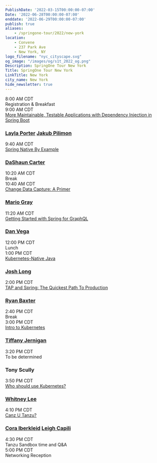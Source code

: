 ```yaml
---
PublishDate: '2022-03-15T00:00:00-07:00'
Date: '2022-06-28T00:00:00-07:00'
enddate: '2022-06-29T00:00:00-07:00'
publish: true
aliases:
    - /springone-tour/2022/new-york
location:
    - Convene
    - 237 Park Ave
    - New York, NY
logo_filename: "nyc_cityscape.svg"
og_image: "/images/og/s1t_2022_og.png"
Description: SpringOne Tour New York
Title: SpringOne Tour New York
LinkTitle: New York
city_name: New York
hide_newsletter: true
---
```


<div id="day-1-agenda" class="agenda p-lg-5 p-3">
    <div class="row py-3 border-bottom flex-nowrap">
        <div class="time col-4 pl-0 h4">8:00 AM CDT</div>
        <div class="talk-title col-5 h4">Registration & Breakfast</div>
        <div class="col-sm-1 col-0 px-0 px-0"></div>
        <div class="name col-3"></div>
    </div>
    <div class="row py-3 border-bottom flex-nowrap">
        <div class="time col-4 pl-0 h4">9:00 AM CDT</div>
        <div class="talk-title col-5 h4">
            <a class="lightbox" href="#dependency-injection">More Maintainable, Testable Applications with Dependency
                Injection in Spring Boot</a>
        </div>
        <div class="name col-3">
            <h3 class="h4 py-0">
                <a class="lightbox" href="#layla-porter">Layla Porter</a>
                <a class="lightbox" href="#jakub-pilimon">Jakub Pilimon</a>
            </h3>
        </div>
    </div>
    <div class="row py-3 border-bottom flex-nowrap">
        <div class="time col-4 pl-0 h4">9:40 AM CDT</div>
        <div class="talk-title col-5 h4">
            <a class="lightbox" href="#spring-native">Spring Native By Example</a>
        </div>
        <div class="name col-3">
            <h3 class="h4 py-0">
                <a class="lightbox" href="#dashaun-carter">DaShaun Carter</a>
            </h3>
        </div>
    </div>
    <div class="row py-3 border-bottom flex-nowrap">
        <div class="time col-4 pl-0 h4">10:20 AM CDT</div>
        <div class="talk-title col-5 h4">Break</div>
        <div class="col-sm-1 col-0 px-0 px-0"></div>
        <div class="name col-3"></div>
    </div>
    <div class="row py-3 border-bottom flex-nowrap">
        <div class="time col-4 pl-0 h4">10:40 AM CDT</div>
        <div class="talk-title col-5 h4">
            <a class="lightbox" href="#change-data-capture">Change Data Capture: A Primer</a>
        </div>
        <div class="name col-3">
            <h3 class="h4 py-0">
                <a class="lightbox" href="#mario-gray">Mario Gray</a>
            </h3>
        </div>
    </div>
    <div class="row py-3 border-bottom flex-nowrap">
        <div class="time col-4 pl-0 h4">11:20 AM CDT</div>
        <div class="talk-title col-5 h4">
            <a class="lightbox" href="#graphql">Getting Started with Spring for GraphQL</a>
        </div>
        <div class="name col-3">
            <h3 class="h4 py-0">
                <a class="lightbox" href="#dan-vega">Dan Vega</a>
            </h3>
        </div>
    </div>
    <div class="row py-3 border-bottom flex-nowrap">
        <div class="time col-4 pl-0 h4">12:00 PM CDT</div>
        <div class="talk-title col-5 h4">Lunch</div>
        <div class="col-sm-1 col-0 px-0 px-0"></div>
        <div class="name col-3"></div>
    </div>
    <div class="row py-3 border-bottom flex-nowrap">
        <div class="time col-4 pl-0 h4">1:00 PM CDT</div>
        <div class="talk-title col-5 h4">
            <a class="lightbox" href="#k8s-native-java">Kubernetes-Native Java</a>
        </div>
        <div class="name col-3">
            <h3 class="h4 py-0">
                <a class="lightbox" href="#josh-long">Josh Long</a>
            </h3>
        </div>
    </div>
    <div class="row py-3 border-bottom flex-nowrap">
        <div class="time col-4 pl-0 h4">2:00 PM CDT</div>
        <div class="talk-title col-5 h4">
            <a class="lightbox" href="#tap">TAP and Spring: The Quickest Path To Production</a>
        </div>
        <div class="name col-3">
            <h3 class="h4 py-0">
                <a class="lightbox" href="#ryan-baxter">Ryan Baxter</a>
            </h3>
        </div>
    </div>
    <div class="row py-3 border-bottom flex-nowrap">
        <div class="time col-4 pl-0 h4">2:40 PM CDT</div>
        <div class="talk-title col-5 h4">Break</div>
        <div class="col-sm-1 col-0 px-0 px-0"></div>
        <div class="name col-3"></div>
    </div>
    <div class="row py-3 border-bottom flex-nowrap">
        <div class="time col-4 pl-0 h4">3:00 PM CDT</div>
        <div class="talk-title col-5 h4">
            <a class="lightbox" href="#k8s-intro">Intro to Kubernetes</a>
        </div>
        <div class="name col-3">
            <h3 class="h4 py-0">
                <a class="lightbox" href="#tiffany-jernigan">Tiffany Jernigan</a>
            </h3>
        </div>
    </div>
    <div class="row py-3 border-bottom flex-nowrap">
        <div class="time col-4 pl-0 h4">3:20 PM CDT</div>
        <div class="talk-title col-5 h4">To be determined</div>
        <div class="name col-3">
            <h3 class="h4 py-0">Tony Scully</h3>
        </div>
    </div>
    <div class="row py-3 border-bottom flex-nowrap">
        <div class="time col-4 pl-0 h4">3:50 PM CDT</div>
        <div class="talk-title col-5 h4">
            <a class="lightbox" href="#who-should-use-k8s">Who should use Kubernetes?</a>
        </div>
        <div class="name col-3">
            <h3 class="h4 py-0">
                <a class="lightbox" href="#whitney-lee">Whitney Lee</a>
            </h3>
        </div>
    </div>
    <div class="row py-3 border-bottom flex-nowrap">
        <div class="time col-4 pl-0 h4">4:10 PM CDT</div>
        <div class="talk-title col-5 h4">
            <a class="lightbox" href="#canz-u-tanzu">Canz U Tanzu?</a>
        </div>
        <div class="name col-3">
            <h3 class="h4 py-0">
                <a class="lightbox" href="#cora-iberkleid">Cora Iberkleid</a>
                <a class="lightbox" href="#leigh-capili">Leigh Capili</a>
            </h3>
        </div>
    </div>
    <div class="row py-3 border-bottom flex-nowrap">
        <div class="time col-4 pl-0 h4">4:30 PM CDT</div>
        <div class="talk-title col-5 h4">Tanzu Sandbox time and Q&A</div>
        <div class="col-sm-1 col-0 px-0 px-0"></div>
        <div class="name col-3"></div>
    </div>
    <div class="row py-3 flex-nowrap">
        <div class="time col-4 pl-0 h4">5:00 PM CDT</div>
        <div class="talk-title col-5 h4">Networking Reception</div>
        <div class="col-sm-1 col-0 px-0 px-0"></div>
        <div class="name col-3"></div>
    </div>
</div>

<div id="day-2-agenda" class="agenda p-lg-5 p-3" style="display: none">
    <div class="row py-3 border-bottom flex-nowrap">
        <div class="time col-4 pl-0 h4">8:00 AM CDT</div>
        <div class="talk-title col-5 h4">Registration & Breakfast</div>
        <div class="col-sm-1 col-0 px-0 px-0"></div>
        <div class="name col-3"></div>
    </div>
    <div class="row py-3 border-bottom flex-nowrap">
        <div class="time col-4 pl-0 h4">9:00 AM CDT</div>
        <div class="talk-title col-5 h4">
            <a class="lightbox" href="#cloud-native-architectures">Cloud Native Architectures</a>
        </div>
        <div class="name col-3">
            <h3 class="h4 py-0">
                <a class="lightbox" href="#nate-schutta">Nate Schutta</a>
                <a class="lightbox" href="#layla-porter">Layla Porter</a>
            </h3>
        </div>
    </div>
    <div class="row py-3 border-bottom flex-nowrap">
        <div class="time col-4 pl-0 h4">9:30 AM CDT</div>
        <div class="talk-title col-5 h4">
            <a class="lightbox" href="#observability">Observability: Beyond the Three Pillars with Spring</a>
        </div>
        <div class="name col-3">
            <h3 class="h4 py-0">
                <a class="lightbox" href="#jonatan-ivanov">Jonatan Ivanov</a>
            </h3>
        </div>
    </div>
    <div class="row py-3 border-bottom flex-nowrap">
        <div class="time col-4 pl-0 h4">10:10 AM CDT</div>
        <div class="talk-title col-5 h4">Break</div>
        <div class="col-sm-1 col-0 px-0 px-0"></div>
        <div class="name col-3"></div>
    </div>
    <div class="row py-3 border-bottom flex-nowrap">
        <div class="time col-4 pl-0 h4">10:30 AM CDT</div>
        <div class="talk-title col-5 h4">
            <a class="lightbox" href="#spring-cli">A New CLI For Spring Developer Productivity</a>
        </div>
        <div class="name col-3">
            <h3 class="h4 py-0">
                <a class="lightbox" href="#mark-pollack">Mark Pollack</a>
            </h3>
        </div>
    </div>
    <div class="row py-3 border-bottom flex-nowrap">
        <div class="time col-4 pl-0 h4">11:20 AM CDT</div>
        <div class="talk-title col-5 h4">
            <a class="lightbox" href="#platform-as-a-product">Platform as a Product</a>
        </div>
        <div class="name col-3">
            <h3 class="h4 py-0">
                <a class="lightbox" href="#michael-cote">Michael Coté</a>
            </h3>
        </div>
    </div>
    <div class="row py-3 border-bottom flex-nowrap">
        <div class="time col-4 pl-0 h4">12:10 PM CDT</div>
        <div class="talk-title col-5 h4">Lunch</div>
        <div class="col-sm-1 col-0 px-0 px-0"></div>
        <div class="name col-3"></div>
    </div>
    <div class="row py-3 border-bottom flex-nowrap">
        <div class="time col-4 pl-0 h4">1:15 PM CDT</div>
        <div class="talk-title col-5 h4">
            <a class="lightbox" href="#k8s-operators">Bootiful Kubernetes Operators</a>
        </div>
        <div class="name col-3">
            <h3 class="h4 py-0">
                <a class="lightbox" href="#josh-long">Josh Long</a>
                <a class="lightbox" href="#tiffany-jernigan">Tiffany Jernigan</a>
            </h3>
        </div>
    </div>
    <div class="row py-3 border-bottom flex-nowrap">
        <div class="time col-4 pl-0 h4">2:15 PM CDT</div>
        <div class="talk-title col-5 h4">
            <a class="lightbox" href="#supply-chain-choreography">Path to Production Using Supply Chain Choreography</a>
        </div>
        <div class="name col-3">
            <h3 class="h4 py-0">
                <a class="lightbox" href="#cora-iberkleid">Cora Iberkleid</a>
            </h3>
        </div>
    </div>
    <div class="row py-3 border-bottom flex-nowrap">
        <div class="time col-4 pl-0 h4">3:05 PM CDT</div>
        <div class="talk-title col-5 h4">Break</div>
        <div class="col-sm-1 col-0 px-0 px-0"></div>
        <div class="name col-3"></div>
    </div>
    <div class="row py-3 border-bottom flex-nowrap">
        <div class="time col-4 pl-0 h4">3:20 PM CDT</div>
        <div class="talk-title col-5 h4">
            <a class="lightbox" href="#securing-gitops">Securing GitOps Debug Access with Pinniped, Dex, and GitHub</a>
        </div>
        <div class="name col-3">
            <h3 class="h4 py-0">
                <a class="lightbox" href="#leigh-capili">Leigh Capili</a>
            </h3>
        </div>
    </div>
    <div class="row py-3 flex-nowrap">
        <div class="time col-4 pl-0 h4">4:00 PM CDT</div>
        <div class="talk-title col-5 h4">
            <a class="lightbox" href="#codezillas">Codezillas: The Universal Truths of Software Development</a>
        </div>
        <div class="name col-3">
            <h3 class="h4 py-0">
                <a class="lightbox" href="#nate-schutta">Nate Schutta</a>
                <a class="lightbox" href="#whitney-lee">Whitney Lee</a>
            </h3>
        </div>
    </div>
</div>
